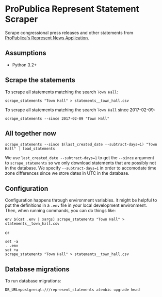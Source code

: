 ProPublica Represent Statement Scraper
======================================

Scrape congressional press releases and other statements from [ProPublica's Represent News Application](https://projects.propublica.org/represent/statements).

Assumptions
-----------

* Python 3.2+

Scrape the statements
---------------------

To scrape all statements matching the search `Town Hall`:

    scrape_statements "Town Hall" > statements__town_hall.csv

To scrape all statements matching the search `Town Hall` since 2017-02-09:

    scrape_statements --since 2017-02-09 "Town Hall"

All together now
----------------

    scrape_statements --since $(last_created_date --subtract-days=1) "Town Hall" | load_statements

We use `last_created_date --subtract-days=1` to get the `--since` argument to `scrape_statements` so we only download statements that are possibly not in the database.  We specify `--subtract-days=1` in order to accomodate time zone differences since we store dates in UTC in the database.

Configuration
-------------

Configuration happens through environment variables.  It might be helpful to put the definitions in a `.env` file in your local development environment.  Then, when running commands, you can do things like:

    env $(cat .env | xargs) scrape_statements "Town Hall" > statements__town_hall.csv

or

    set -a
    . .env
    set +a
    scrape_statements "Town Hall" > statements__town_hall.csv

Database migrations
-------------------

To run database migrations:

    DB_URL=postgresql:///represent_statements alembic upgrade head


